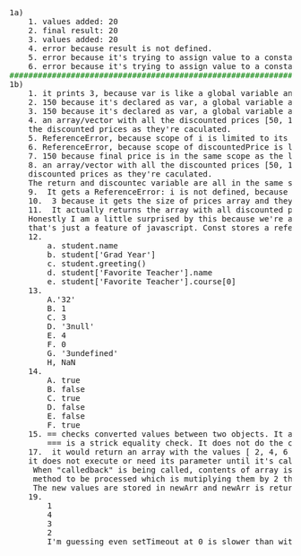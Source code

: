 <pre>
1a)   
    1. values added: 20  
    2. final result: 20  
    3. values added: 20  
    4. error because result is not defined.  
    5. error because it's trying to assign value to a constant variable in the line above so this line won't even execute
    6. error because it's trying to assign value to a constant variable in the line above so this line won't even execute
<span style="color:green">#################################################################################################################</span>
1b)
    1. it prints 3, because var is like a global variable and i incremented 3 times as the array's size is 3
    2. 150 because it's declared as var, a global variable and 150 was the last value updated
    3. 150 because it's declared as var, a global variable and 150 was the last value updated
    4. an array/vector with all the discounted prices [50, 100, 150] because discounted pushes all 
    the discounted prices as they're caculated.
    5. ReferenceError, because scope of i is limited to its own code block
    6. ReferenceError, because scope of discountedPrice is limited to its own code block
    7. 150 because final price is in the same scope as the log function. And 150 was the last value finalprice got updated.
    8. an array/vector with all the discounted prices [50, 100, 150] because discounted pushes all the 
    discounted prices as they're caculated.
    The return and discountec variable are all in the same scope.
    9.  It gets a ReferenceError: i is not defined, because i's scope is limited to the for loop.
    10.  3 because it gets the size of prices array and they're in the same scope of code block.
    11.  It actually returns the array with all discounted prices [50, 100, 150]. 
    Honestly I am a little surprised by this because we're adding values to a constant array, but I guess 
    that's just a feature of javascript. Const stores a reference, so we can add to it but not re-assignment or re-declare.
    12.  
        a. student.name
        b. student['Grad Year']
        c. student.greeting()
        d. student['Favorite Teacher'].name
        e. student['Favorite Teacher'].course[0]
    13.   
        A.'32'
        B. 1
        C. 3
        D. '3null'
        E. 4
        F. 0
        G. '3undefined'
        H, NaN
    14.
        A. true
        B. false
        C. true
        D. false
        E. false
        F. true 
    15. == checks converted values between two objects. It automatically converts both object into the same type then checks their equality.
        === is a strick equality check. It does not do the conversation when checking both objects. It's more restrictive in determining equality.
    17.  it would return an array with the values [ 2, 4, 6 ]. doSomething was passed in as variable by modifyArray, so 
    it does not execute or need its parameter until it's called upon. The name for doSomething in modifyArray is "callback".
     When "calledback" is being called, contents of array is passed to calledback and it will then go to doSomething's 
     method to be processed which is mutiplying them by 2 then returning it. 
     The new values are stored in newArr and newArr is returned at the end.
    19. 
        1
        4
        3
        2
        I'm guessing even setTimeout at 0 is slower than without setTimeout 
</pre>


   
